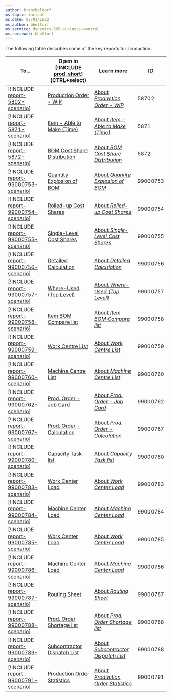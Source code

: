 ```yaml
---
author: brentholtorf
ms.topic: include
ms.date: 03/01/2022
ms.author: bholtorf
ms.service: dynamics-365-business-central
ms.reviewer: bholtorf
---
```


The following table describes some of the key reports for production.

| To... | Open in [!INCLUDE [prod_short](prod_short.md)] (CTRL+select) | Learn more | ID |
|-------|------------| ------------|----|
| [!INCLUDE [report-5802-scenario](../includes/report-5802-scenario-include.md)] | [Production Order - WIP](https://businesscentral.dynamics.com?report=5802) | [About *Production Order - WIP*](../reports/report-5802.md) | 58702 |
| [!INCLUDE [report-5871-scenario](../includes/report-5871-scenario-include.md)] | [Item - Able to Make (Time)](https://businesscentral.dynamics.com?report=5871) | [About *Item - Able to Make (Time)*](../reports/report-5871.md) | 5871 |
| [!INCLUDE [report-5872-scenario](../includes/report-5872-scenario-include.md)] | [BOM Cost Share Distribution](https://businesscentral.dynamics.com?report=5872) | [About *BOM Cost Share Distribution*](../reports/report-5872.md) | 5872 |
| [!INCLUDE [report-99000753-scenario](../includes/report-99000753-scenario-include.md)] | [Quantity Explosion of BOM](https://businesscentral.dynamics.com?report=99000753) | [About *Quantity Explosion of BOM*](../reports/report-99000753.md) | 99000753 |
| [!INCLUDE [report-99000754-scenario](../includes/report-99000754-scenario-include.md)] | [Rolled-up Cost Shares](https://businesscentral.dynamics.com?report=99000754) | [About *Rolled-up Cost Shares*](../reports/report-99000754.md) | 99000754 |
| [!INCLUDE [report-99000755-scenario](../includes/report-99000755-scenario-include.md)] | [Single-Level Cost Shares](https://businesscentral.dynamics.com?report=99000755) | [About *Single-Level Cost Shares*](../reports/report-99000755.md) | 99000755 |
| [!INCLUDE [report-99000756-scenario](../includes/report-99000756-scenario-include.md)] | [Detailed Calculation](https://businesscentral.dynamics.com?report=99000756) | [About *Detailed Calculation*](../reports/report-99000756.md) | 99000756 |
| [!INCLUDE [report-99000757-scenario](../includes/report-99000757-scenario-include.md)] | [Where-Used (Top Level)](https://businesscentral.dynamics.com?report=99000757) | [About *Where-Used (Top Level)*](../reports/report-99000757.md) | 99000757 |
| [!INCLUDE [report-99000758-scenario](../includes/report-99000758-scenario-include.md)] | [Item BOM Compare list](https://businesscentral.dynamics.com?report=99000758) | [About *Item BOM Compare list*](../reports/report-99000758.md) | 99000758 |
| [!INCLUDE [report-99000759-scenario](../includes/report-99000759-scenario-include.md)] | [Work Centre List](https://businesscentral.dynamics.com?report=99000759) | [About *Work Centre List*](../reports/report-99000759.md) | 99000759 |
| [!INCLUDE [report-99000760-scenario](../includes/report-99000760-scenario-include.md)] | [Machine Centre List](https://businesscentral.dynamics.com?report=99000760) | [About *Machine Centre List*](../reports/report-99000760.md) | 99000760 |
| [!INCLUDE [report-99000762-scenario](../includes/report-99000762-scenario-include.md)] | [Prod. Order - Job Card](https://businesscentral.dynamics.com?report=99000762) | [About *Prod. Order - Job Card*](../reports/report-99000762.md) | 99000762 |
| [!INCLUDE [report-99000767-scenario](../includes/report-99000767-scenario-include.md)] | [Prod. Order - Calculation](https://businesscentral.dynamics.com?report=99000788) | [About *Prod. Order - Calculation*](../reports/report-99000767.md) | 99000767 |
| [!INCLUDE [report-99000780-scenario](../includes/report-99000780-scenario-include.md)] | [Capacity Task list](https://businesscentral.dynamics.com?report=99000780) | [About *Capacity Task list*](../reports/report-99000780.md) | 99000780 |
| [!INCLUDE [report-99000783-scenario](../includes/report-99000783-scenario-include.md)] | [Work Center Load](https://businesscentral.dynamics.com?report=99000783) | [About *Work Center Load*](../reports/report-99000783.md) | 99000783 |
| [!INCLUDE [report-99000784-scenario](../includes/report-99000784-scenario-include.md)] | [Machine Center Load](https://businesscentral.dynamics.com?report=99000784) | [About *Machine Center Load*](../reports/report-99000784.md) | 99000784 |
| [!INCLUDE [report-99000785-scenario](../includes/report-99000785-scenario-include.md)] | [Work Center Load](https://businesscentral.dynamics.com?report=99000785) | [About *Work Center Load*](../reports/report-99000785.md) | 99000785 |
| [!INCLUDE [report-99000786-scenario](../includes/report-99000786-scenario-include.md)] | [Machine Center Load](https://businesscentral.dynamics.com?report=99000786) | [About *Machine Center Load*](../reports/report-99000786.md) | 99000786 |
| [!INCLUDE [report-99000787-scenario](../includes/report-99000787-scenario-include.md)] | [Routing Sheet](https://businesscentral.dynamics.com?report=99000787) | [About *Routing Sheet*](../reports/report-99000787.md) | 99000787 |
| [!INCLUDE [report-99000788-scenario](../includes/report-99000788-scenario-include.md)] | [Prod. Order Shortage list](https://businesscentral.dynamics.com?report=99000788) | [About *Prod. Order Shortage list*](../reports/report-99000788.md) | 99000788 |
| [!INCLUDE [report-99000789-scenario](../includes/report-99000789-scenario-include.md)] | [Subcontractor Dispatch List](https://businesscentral.dynamics.com?report=99000789) | [About *Subcontractor Dispatch List*](../reports/report-99000789.md) | 99000788 |
| [!INCLUDE [report-99000791-scenario](../includes/report-99000791-scenario-include.md)] | [Production Order Statistics](https://businesscentral.dynamics.com?report=99000791) | [About *Production Order Statistics*](../reports/report-99000791.md) | 99000791 |


<!-- TODO

Compare List	View of total cost difference for items based on 2 different items Production BOMs. (Material Qty and Cost).  It compares the components (BOM) for 2 fabricated items.	View No. Description, Unit Cost, Exploded Quantity, Cost Share, Difference Cost	99000758 

Prod. Order - Precalc. Time	View details of the calculated times for production orders routing time. This is based on the Production Order information (item, quantity and due date) and it´s manufacturing data (routing and BOM).	By Production Order viw Operation No, Type Description, Starting Time, Starting Date, Ending Time, Ending Date, Input Quantity, Expected Capacity Need	99000764

Prod. Order Detailed Calc	View of all the expected costing information for a given production order based on the details from the routing (Production Cost) and the BOM (Material Cost).	By Production Order shows Operation No, Type, No, Description, Input Qty, Expected Operation Cost Amt	99000768

-->



<!-- remove after 2025-01-01

| Report | Description | Id | 
|---------|---------|---------|
| [Quantity Explosion of BOM](https://businesscentral.dynamics.com?report=99000753)|Shows an indented BOM listing for the item or items that you specify in the filters. The production BOM is completely exploded for all levels.|99000753|
| [Item - Able to Make (Time)](https://businesscentral.dynamics.com?report=5871)|Shows how five different key availability figures change over time for a BOM item. These figures change according to expected supply and demand events and to supply that is based on available components that can be assembled or produced.<br>You can use the report to see whether you can fulfill a sales order for an item on a specified date by looking at its current availability in combination with the potential quantities that its components can supply if an assembly order has been started. The report shows you when and how many units of an assembly and production item you can make based on component availability and the item's current availability. This is shown as the total quantity.<br>The information is shown in a graph where each availability figure is a line that progresses along the timeline and moves up and down as quantities change. The quantity figures come from the same engine that provides information to the **Item Availability by BOM Level** window. |5871|
| [BOM Cost Share Distribution](https://businesscentral.dynamics.com?report=5872)|Shows graphically how an assembled or produced item’s cost is distributed through its BOM.<br>Such information can be useful in deciding, for example, whether to change component suppliers, replace internal capacity usage with outsourced labor or vice versa or when reviewing and modifying an item’s bill of material.<br>The first chart in the report shows the total unit cost of the parent item’s components and labor resources broken down in up to five different cost shares, and represented graphically with different colors.<br>The pie chart with the caption *By Material/Labor* shows the proportional distribution between the parent item’s material and labor costs, as well as its own manufacturing overhead. The material cost share includes the item's material costs. The labor cost share includes capacity, capacity overhead and subcontracted costs. The cost shares are displayed differently depending on your choices in the **Show only** field.<br>The pie chart with the caption *By Direct/Indirect* shows the proportional distribution between the parent item's direct and indirect costs. The direct cost share includes the item's material, capacity, and subcontracted costs. The indirect cost share includes capacity overhead and manufacturing overhead.<br>The table at the bottom of the report is included when you select the **Include Details** check box. It shows selected values from the BOM Cost Shares window by single level or rolled up, depending on your choices in the **Show Cost Shares as** field.|5872|
| [Detailed Calculation](https://businesscentral.dynamics.com?report=99000756)|Shows a cost list per item taking into account the scrap.|99000756|
| [Where-Used (Top Level)](https://businesscentral.dynamics.com?report=99000757)|Shows where and in what quantities the items are used in the product structure.<br>The report shows only the item as where-used, when the base item is used as the top-level item. For example, if item "A" is used to produce item "B", and item "B" is used to produce item "C", the report will show item B if you run this report for item A. If you run this report for item B, then item C will be shown as where-used.<br>You can also open the **Where-Used Line** page directly from the item.|99000757|
| [Item BOM Compare list](https://businesscentral.dynamics.com?report=99000758)|This report gives you the possibility to compare similar final products concerning the costs. You will see a listing with all components and their costs as well the needed quantities. The calculation date is normally set to the work date. |99000758|
| [Production Order Statistics](https://businesscentral.dynamics.com?report=99000791)|Specifies the various costs that have accumulated for the selected production order.<br>The content of the report are very similar to the **Production Order Statistics** page.<br>For production orders that use the *Make-to-Order* manufacturing policy, the window only shows material and capacity cost of items at the highest BOM level.|99000791|
| [Capacity Task list](https://businesscentral.dynamics.com?report=99000780)|Shows the production orders that are waiting to be processed at the work centers and machine centers. Printouts are made for the capacity of the work center or machine center). The report includes information such as starting and ending time, date per production order and input quantity.|99000780|
| [Work Center Load](https://businesscentral.dynamics.com?report=99000783)|Shows a list for the load on a work center. The load on a work center is the sum of the required number of times that all the planned and actual orders are run on the work center in a specified period.|99000783|
| [Machine Center Load](https://businesscentral.dynamics.com?report=99000784)|Shows a list for the load on a machine center. The load on a machine center is the sum of the required number of times that all the planned and actual orders are run on the work center in a specified period.|99000784|
| [Prod. Order Shortage list](https://businesscentral.dynamics.com?report=99000788)|This report can be used to see all components that are not available because of missing stock. So, this overview can be used to see in time, if the timeline for a planned or released production order if the planned time can be kept.|99000788|
|[Prod. Order - Calculation](https://businesscentral.dynamics.com?report=99000767)|Shows a list of the production orders and their costs. It includes expected operation costs, expected component costs, and total costs.|99000767|
 -->
